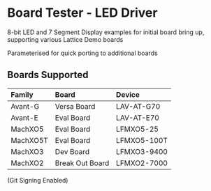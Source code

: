 # Board Tester - LED Driver

8-bit LED and 7 Segment Display examples for initial board bring up, supporting various Lattice Demo boards

Parameterised for quick porting to additional boards

## Boards Supported

| Family   | Board           | Device      |
| :------- | :-------------- | :---------- |
| Avant-G  | Versa Board     | LAV-AT-G70  |
| Avant-E  | Eval Board      | LAV-AT-E70  |
| MachXO5  | Eval Board      | LFMXO5-25   |
| MachXO5T | Eval Board      | LFMXO5-100T |
| MachXO3  | Dev Board       | LFMXO3-9400 |
| MachXO2  | Break Out Board | LFMXO2-7000 |

(Git Signing Enabled)
